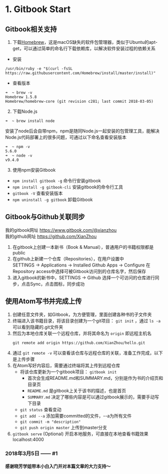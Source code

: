 # 1. Gitbook Start

## Gitbook相关支持
1. 下载[Homebrew](https://brew.sh/index_zh-cn.html)，这是macOS缺失的软件包管理器，类似于Ubuntu的apt-get，可以通过简单的命名行下载依赖库，以解决软件安装过程的依赖关系

  * 安装
  ```
  /usr/bin/ruby -e "$(curl -fsSL https://raw.githubusercontent.com/Homebrew/install/master/install)"
  ```
  * 查看版本
  ```
  ➜  ~ brew -v      
Homebrew 1.5.8
Homebrew/homebrew-core (git revision c281; last commit 2018-03-05)
  ```
2. 下载Node.js
  ```
  ➜  ~ brew install node
  ```
  安装了node后会自带npm，npm是随同Node.js一起安装的包管理工具，能解决Node.js代码部署上的很多问题，可通过以下命名查看安装版本
  ```
  ➜  ~ npm -v
  5.6.0
  ➜  ~ node -v
  v9.4.0
  ```
3. 使用npm安装Gitbook
  * ```npm install gitbook -g``` 命令行安装gitbook
  * ```npm install -g gitbook-cli``` 安装gitbook的命令行工具
  * ```gitbook -V``` 查看安装版本
  * ```npm uninstall -g gitbook``` 卸载Gitbook

## Gitbook与Github关联同步
我的gitbook网址 https://www.gitbook.com/@xianzhou    
我的github网址  https://github.com/XianZhou

1. 在gitbook上创建一本新书（Book & Manual），普通用户的书籍权限都是public
2. 在github上新建一个仓库（Repositories），在用户设置中   
   SETTINGS -> Applications -> Installed Github Apps -> Configure
   在Repository access中选择可被Gitbook访问到的仓库名字，然后保存
3. 进入gitbook的新书中，SETTINGS -> Github 选择一个可访问的仓库进行同步，点击Sync，点击图标，同步成功

## 使用Atom写书并完成上传
1. 创建任意文件夹，如Gitbook，为方便管理，里面创建各种书的子文件夹
2. 终端进入该书籍目录，将该目录创建为一个git项目： `git init` ，通过 `ls -a` 可以看到隐藏的.git文件夹
3. 然后为本地仓库关联一个远程仓库，并将其命名为 `origin` 即远程主机名                
    ```Shell
    git remote add origin https://github.com/XianZhou/hello.git  
    ```
4. 通过 `git remote -v` 可以查看该仓库与远程仓库的关联，准备工作完成，以下是上传步骤
5. 在Atom写好内容后，需要通过终端将其上传到远程仓库
    * 将该仓库更新为一个gitbook项目： `gitbook init`       
        * 首次会生成README.md和SUMMARY.md，分别是作为书的介绍页和目录页
        * `README.md` 是gitbook上关于该书的描述，也是首页
        * `SUMMARY.md` 决定了哪些内容是可以通过gitbook展示的，需要手动写下目录
    * `git status`   查看变动
    * `git add --a`  添加需要committed的文件，--a为所有文件
    * `git commit -m "description"`
    * `git push origin master` 上传到master分支
7. `gitbook serve` (Optional) 开启本地服务，可直接在本地查看书籍效果 localhost:4000

### 2018年3月5日 —— #1
#### 感谢晓芳学姐带本小白入门并对本篇文章的大力支持～
